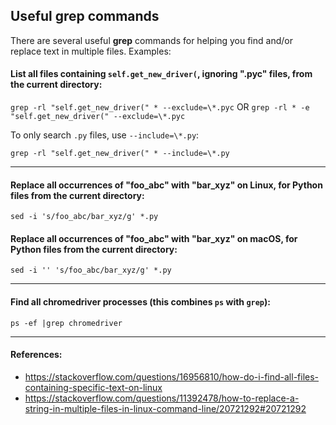 ## Useful grep commands

There are several useful **grep** commands for helping you find and/or replace text in multiple files. Examples:

#### List all files containing ``self.get_new_driver(``, ignoring ".pyc" files, from the current directory:

``grep -rl "self.get_new_driver(" * --exclude=\*.pyc``
OR
``grep -rl * -e "self.get_new_driver(" --exclude=\*.pyc``

To only search ``.py`` files, use ``--include=\*.py``:

``grep -rl "self.get_new_driver(" * --include=\*.py``

--------

#### Replace all occurrences of "foo_abc" with "bar_xyz" on Linux, for Python files from the current directory:

``sed -i 's/foo_abc/bar_xyz/g' *.py``

#### Replace all occurrences of "foo_abc" with "bar_xyz" on macOS, for Python files from the current directory:

``sed -i '' 's/foo_abc/bar_xyz/g' *.py``

--------

#### Find all chromedriver processes (this combines ``ps`` with ``grep``):

``ps -ef |grep chromedriver``

--------

#### References:
* https://stackoverflow.com/questions/16956810/how-do-i-find-all-files-containing-specific-text-on-linux
* https://stackoverflow.com/questions/11392478/how-to-replace-a-string-in-multiple-files-in-linux-command-line/20721292#20721292
